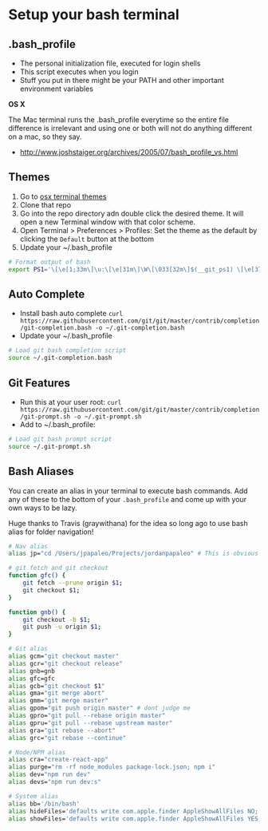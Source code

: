# Setup your bash terminal

## .bash_profile

- The personal initialization file, executed for login shells
- This script executes when you login
- Stuff you put in there might be your PATH and other important environment variables

**OS X**

The Mac terminal runs the .bash_profile everytime so the entire file difference is irrelevant and using one or both will not do anything different on a mac, so they say.

- http://www.joshstaiger.org/archives/2005/07/bash_profile_vs.html

## Themes

1. Go to [osx terminal themes](https://github.com/lysyi3m/osx-terminal-themes)
1. Clone that repo
2. Go into the repo directory adn double click the desired theme. It will open a new Terminal window with that color scheme.
3. Open Terminal > Preferences > Profiles: Set the theme as the default by clicking the `Default` button at the bottom
4. Update your ~/.bash_profile

```bash
# Format output of bash
export PS1='\[\e[1;33m\]\u:\[\e[31m\]\W\[\033[32m\]$(__git_ps1) \[\e[37m\]$ \[\e[0m\]'
```

## Auto Complete

- Install bash auto complete `curl https://raw.githubusercontent.com/git/git/master/contrib/completion/git-completion.bash -o ~/.git-completion.bash`
- Update your ~/.bash_profile

```bash
# Load git bash completion script
source ~/.git-completion.bash
```

## Git Features

- Run this at your user root: `curl https://raw.githubusercontent.com/git/git/master/contrib/completion/git-prompt.sh -o ~/.git-prompt.sh`
- Add to ~/.bash_profile:

```bash
# Load git bash prompt script
source ~/.git-prompt.sh
```

## Bash Aliases


You can create an alias in your terminal to execute bash commands.  Add any of these to the bottom of your `.bash_profile` and come up with your own ways to be lazy.

Huge thanks to Travis (graywithana) for the idea so long ago to use bash alias for folder navigation!

```bash
# Nav alias
alias jp="cd /Users/jpapaleo/Projects/jordanpapaleo" # This is obvious not going to exist on your computer

# git fetch and git checkout
function gfc() {
    git fetch --prune origin $1;
    git checkout $1;
}

function gnb() {
    git checkout -b $1;
    git push -u origin $1;
}

# Git alias
alias gcm="git checkout master"
alias gcr="git checkout release"
alias gnb=gnb
alias gfc=gfc
alias gcb="git checkout $1"
alias gma="git merge abort"
alias gmm="git merge master"
alias gpom="git push origin master" # dont judge me
alias gpro="git pull --rebase origin master"
alias gpru="git pull --rebase upstream master"
alias gra="git rebase --abort"
alias grc="git rebase --continue"

# Node/NPM alias
alias cra="create-react-app"
alias purge="rm -rf node_modules package-lock.json; npm i"
alias dev="npm run dev"
alias devs="npm run dev:s"

# System alias
alias bb='/bin/bash'
alias hideFiles='defaults write com.apple.finder AppleShowAllFiles NO; killall Finder /System/Library/CoreServices/Finder.app'
alias showFiles='defaults write com.apple.finder AppleShowAllFiles YES; killall Finder /System/Library/CoreServices/Finder.app'
```

